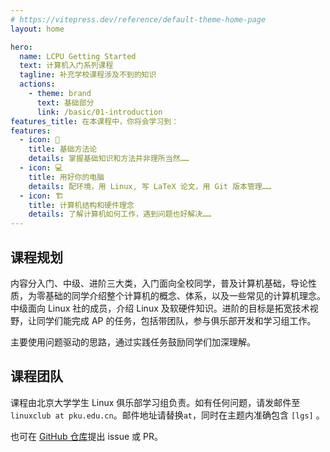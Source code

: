 ```yaml
---
# https://vitepress.dev/reference/default-theme-home-page
layout: home

hero:
  name: LCPU Getting Started
  text: 计算机入门系列课程
  tagline: 补充学校课程涉及不到的知识
  actions:
    - theme: brand
      text: 基础部分
      link: /basic/01-introduction
features_title: 在本课程中，你将会学习到：
features:
  - icon: 🧭
    title: 基础方法论
    details: 掌握基础知识和方法并非理所当然……
  - icon: 💻
    title: 用好你的电脑
    details: 配环境，用 Linux, 写 LaTeX 论文，用 Git 版本管理……
  - icon: 🏗️
    title: 计算机结构和硬件理念
    details: 了解计算机如何工作，遇到问题也好解决……
---
```


## 课程规划

内容分入门、中级、进阶三大类，入门面向全校同学，普及计算机基础，导论性质，为零基础的同学介绍整个计算机的概念、体系，以及一些常见的计算机理念。中级面向 Linux 社的成员，介绍 Linux 及软硬件知识。进阶的目标是拓宽技术视野，让同学们能完成 AP 的任务，包括带团队，参与俱乐部开发和学习组工作。

主要使用问题驱动的思路，通过实践任务鼓励同学们加深理解。

## 课程团队

课程由北京大学学生 Linux 俱乐部学习组负责。如有任何问题，请发邮件至 `linuxclub at pku.edu.cn`。邮件地址请替换`at`，同时在主题内准确包含 `[lgs]` 。

也可在 [GitHub 仓库](https://github.com/lcpu-club/getting-started)提出 issue 或 PR。
